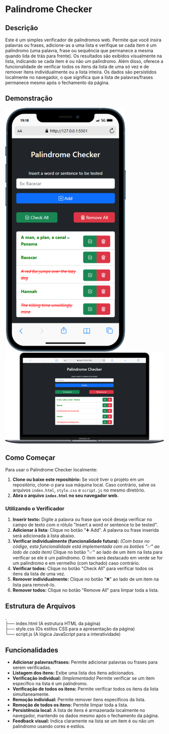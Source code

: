 # Palindrome Checker

## Descrição

Este é um simples verificador de palíndromos web. Permite que você insira palavras ou frases, adicione-as a uma lista e verifique se cada item é um palíndromo (uma palavra, frase ou sequência que permanece a mesma quando lida de trás para frente). Os resultados são exibidos visualmente na lista, indicando se cada item é ou não um palíndromo. Além disso, oferece a funcionalidade de verificar todos os itens da lista de uma só vez e de remover itens individualmente ou a lista inteira. Os dados são persistidos localmente no navegador, o que significa que a lista de palavras/frases permanece mesmo após o fechamento da página.

## Demonstração

![Captura de tela do Palindrome Checker](./screenshots/iPhone-12-PRO.png)
![Captura de tela do Palindrome Checker](./screenshots/Macbook-Air.png)

<!-- ![Captura de tela do Palindrome Checker](./screenshots/Galaxy-S21-Ultra.png) -->

## Como Começar

Para usar o Palindrome Checker localmente:

1.  **Clone ou baixe este repositório:** Se você tiver o projeto em um repositório, clone-o para sua máquina local. Caso contrário, salve os arquivos `index.html`, `style.css` e `script.js` no mesmo diretório.
2.  **Abra o arquivo `index.html` no seu navegador web.**

### Utilizando o Verificador

1.  **Inserir texto:** Digite a palavra ou frase que você deseja verificar no campo de texto com o rótulo "Insert a word or sentence to be tested".
2.  **Adicionar à lista:** Clique no botão "➕ Add". A palavra ou frase inserida será adicionada à lista abaixo.
3.  **Verificar individualmente (funcionalidade futura):** _(Com base no código, esta funcionalidade está implementada com os botões "✅" ao lado de cada item)_ Clique no botão "✅" ao lado de um item na lista para verificar se ele é um palíndromo. O item será destacado em verde se for um palíndromo e em vermelho (com tachado) caso contrário.
4.  **Verificar todos:** Clique no botão "Check All" para verificar todos os itens da lista de uma vez.
5.  **Remover individualmente:** Clique no botão "❌" ao lado de um item na lista para removê-lo.
6.  **Remover todos:** Clique no botão "Remove All" para limpar toda a lista.

## Estrutura de Arquivos

.  
├── index.html (A estrutura HTML da página)  
├── style.css (Os estilos CSS para a apresentação da página)  
└── script.js (A lógica JavaScript para a interatividade)

## Funcionalidades

- **Adicionar palavras/frases:** Permite adicionar palavras ou frases para serem verificadas.
- **Listagem dos itens:** Exibe uma lista dos itens adicionados.
- **Verificação individual:** _(Implementado)_ Permite verificar se um item específico na lista é um palíndromo.
- **Verificação de todos os itens:** Permite verificar todos os itens da lista simultaneamente.
- **Remoção individual:** Permite remover itens específicos da lista.
- **Remoção de todos os itens:** Permite limpar toda a lista.
- **Persistência local:** A lista de itens é armazenada localmente no navegador, mantendo os dados mesmo após o fechamento da página.
- **Feedback visual:** Indica claramente na lista se um item é ou não um palíndromo usando cores e estilos.

<!-- ## Próximos Passos (Com base no código parcial)

- **Implementar testes unitários:** Adicionar testes automatizados para garantir a robustez das funções de verificação de palíndromos.
- **Melhorar a interface do usuário:** Considerar melhorias visuais e de usabilidade.
- **Adicionar tratamento de erros:** Implementar mensagens de erro mais informativas para diferentes cenários.

## Contribuição

Contribuições são bem-vindas! Se você tiver alguma sugestão de melhoria, correção de bugs ou novas funcionalidades, sinta-se à vontade para abrir uma issue ou enviar um pull request.

1.  Faça um fork do repositório.
2.  Crie uma branch para sua feature (`git checkout -b feat/sua-feature`).
3.  Faça o commit das suas mudanças (`git commit -m 'feat: Add some feature'`).
4.  Faça o push para a branch (`git push origin feat/sua-feature`).
5.  Abra um pull request.

## Licença

Este projeto está sob a licença [INSERIR LICENÇA AQUI] - veja o arquivo [LICENSE.md](LICENSE.md) para detalhes.

---

Sinta-se à vontade para adicionar mais informações ou ajustar este README conforme o desenvolvimento do seu projeto avança. Incluir uma captura de tela na seção de "Demonstração" tornará o README ainda mais profissional e fácil de entender. -->
